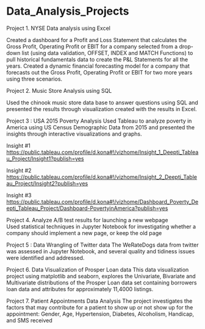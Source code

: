 # Data_Analysis_Projects

Project 1. NYSE Data analysis using Excel

Created a dashboard for a Profit and Loss Statement that calculates the Gross Profit, Operating Profit or EBIT for a company selected from a drop-down list (using data validation, OFFSET, INDEX and MATCH Functions) to pull historical fundamentals data to create the P&L Statements for all the years. Created a dynamic financial forecasting model for a company that forecasts out the Gross Profit, Operating Profit or EBIT for two more years using three scenarios.

Project 2. Music Store Analysis using SQL

Used the chinook music store data base to answer questions using SQL and presented the results through visualization created with the results in Excel. 

Project 3 : USA 2015 Poverty Analysis
Used Tableau to analyze poverty in America using US Census Demographic Data from 2015 and presented the insights through interactive visualizations and graphs. 

Insight #1
https://public.tableau.com/profile/d.kona#!/vizhome/Insight_1_Deepti_Tableau_Project/Insight1?publish=yes

Insight #2
https://public.tableau.com/profile/d.kona#!/vizhome/Insight_2_Deepti_Tableau_Project/Insight2?publish=yes

Insight #3
https://public.tableau.com/profile/d.kona#!/vizhome/Dashboard_Poverty_Deepti_Tableau_Project/Dashboard-PovertyinAmerica?publish=yes

Project 4. Analyze A/B test results for launching a new webpage    
Used statistical techniques in Jupyter Notebook for investigating whether a company should implement a new page, or keep the old page

Project 5 : Data Wrangling of Twitter data
The WeRateDogs data from twitter was assessed in Jupyter Notebook, and several quality and tidiness issues were identified and addressed. 

Project 6. Data Visualization of Prosper Loan data
This data visualization project using matplotlib and seaborn, explores the Univariate, Bivariate and Multivariate distributions of the Prosper Loan data set containing borrowers loan data and attributes for approximately 11,4000 listings.

Project 7. Patient Appointments Data Analysis 
The project investigates the factors that may contribute for a patient to show up or not show up for the appointment: Gender, Age, Hypertension, Diabetes, Alcoholism, Handicap, and SMS received

